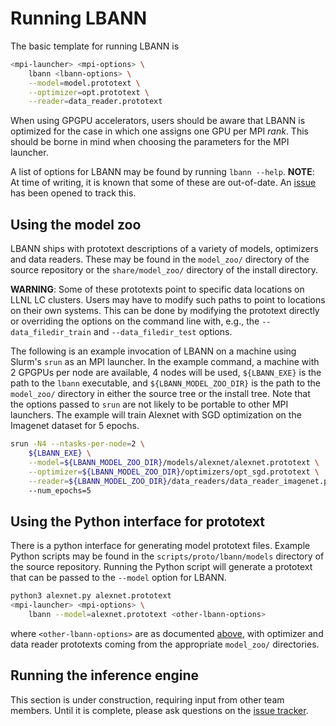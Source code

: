 # Running LBANN

The basic template for running LBANN is

```bash
<mpi-launcher> <mpi-options> \
    lbann <lbann-options> \
    --model=model.prototext \
    --optimizer=opt.prototext \
    --reader=data_reader.prototext
```

When using GPGPU accelerators, users should be aware that LBANN is
optimized for the case in which one assigns one GPU per MPI
*rank*. This should be borne in mind when choosing the parameters for
the MPI launcher.

A list of options for LBANN may be found by running `lbann
--help`. **NOTE**: At time of writing, it is known that some of these
are out-of-date. An [issue](https://github.com/LLNL/lbann/issues/864)
has been opened to track this.

## Using the model zoo

LBANN ships with prototext descriptions of a variety of models,
optimizers and data readers. These may be found in the `model_zoo/`
directory of the source repository or the `share/model_zoo/` directory
of the install directory.

**WARNING**: Some of these prototexts point to specific data locations
on LLNL LC clusters. Users may have to modify such paths to point to
locations on their own systems. This can be done by modifying the
prototext directly or overriding the options on the command line with,
e.g., the `--data_filedir_train` and `--data_filedir_test` options.

The following is an example invocation of LBANN on a machine using
Slurm's `srun` as an MPI launcher. In the example command,
a machine with 2 GPGPUs per node are available, 4 nodes will be used,
`${LBANN_EXE}` is the path to the `lbann` executable, and
`${LBANN_MODEL_ZOO_DIR}` is the path to the `model_zoo/` directory in
either the source tree or the install tree. Note that the options
passed to `srun` are not likely to be portable to other MPI
launchers. The example will train Alexnet with SGD optimization on the
Imagenet dataset for 5 epochs.
```bash
srun -N4 --ntasks-per-node=2 \
    ${LBANN_EXE} \
    --model=${LBANN_MODEL_ZOO_DIR}/models/alexnet/alexnet.prototext \
    --optimizer=${LBANN_MODEL_ZOO_DIR}/optimizers/opt_sgd.prototext \
    --reader=${LBANN_MODEL_ZOO_DIR}/data_readers/data_reader_imagenet.prototext
    --num_epochs=5
```

## Using the Python interface for prototext

There is a python interface for generating model prototext
files. Example Python scripts may be found in the
`scripts/proto/lbann/models` directory of the source
repository. Running the Python script will generate a prototext that
can be passed to the `--model` option for LBANN.

```bash
python3 alexnet.py alexnet.prototext
<mpi-launcher> <mpi-options> \
    lbann --model=alexnet.prototext <other-lbann-options>
```

where `<other-lbann-options>` are as documented <a
href="#using-the-model-zoo">above</a>, with optimizer and data reader
prototexts coming from the appropriate `model_zoo/` directories.

## Running the inference engine

This section is under construction, requiring input from other team
members. Until it is complete, please ask questions on the [issue
tracker](https://github.com/llnl/lbann/issues).
